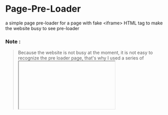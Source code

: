 # Page-Pre-Loader
a simple page pre-loader for a page with fake &lt;iframe> HTML tag  to make the website busy to see pre-loader 

### Note :
> Because the website is not busy at the moment, it is not easy to recognize the pre loader page, 
that's why I used a series of <iframe> tag to make the site look busy(fake) so that it is easier to see the pre loader.



